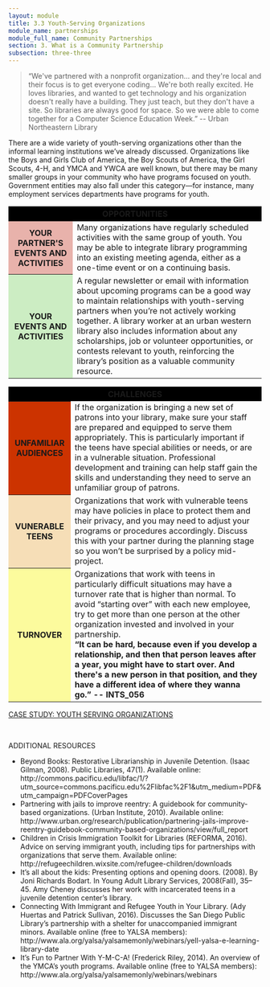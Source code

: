 ```yaml
---
layout: module
title: 3.3 Youth-Serving Organizations
module_name: partnerships
module_full_name: Community Partnerships
section: 3. What is a Community Partnership
subsection: three-three
---
```


>“We've partnered with a nonprofit organization... and they're local and their focus is to get everyone coding… We're both really excited. He loves libraries, and wanted to get technology and his organization doesn't really have a building. They just teach, but they don't have a site. So libraries are always good for space. So we were able to come together for a Computer Science Education Week.” -- Urban Northeastern Library 

There are a wide variety of youth-serving organizations other than the informal learning institutions we’ve already discussed. Organizations like the Boys and Girls Club of America, the Boy Scouts of America, the Girl Scouts, 4-H, and YMCA and YWCA are well known, but there may be many smaller groups in your community who have programs focused on youth. Government entities may also fall under this category—for instance, many employment services departments have programs for youth.

<table> 
<tr bgcolor="#000000"><th colspan = "2">OPPORTUNITIES</th></tr> 
<tr><th bgcolor="#E8B2AB">YOUR PARTNER'S EVENTS AND ACTIVITIES</th><td>Many organizations have regularly scheduled activities with the same group of youth. You may be able to integrate library programming into an existing meeting agenda, either as a one-time event or on a continuing basis.</td></tr> 
<tr><th bgcolor="#CCEDC3">YOUR EVENTS AND ACTIVITIES</th><td>A regular newsletter or email with information about upcoming programs can be a good way to maintain relationships with youth-serving partners when you’re not actively working together. A library worker at an urban western library also includes information about any scholarships, job or volunteer opportunities, or contests relevant to youth, reinforcing the library’s position as a valuable community resource.</td></tr>
</table>


<table> 
<tr bgcolor="#000000"><th colspan = "2">CHALLENGES</th></tr> 
<tr><th bgcolor="#cc3300">UNFAMILIAR AUDIENCES</th><td>If the organization is bringing a new set of patrons into your library, make sure your staff are prepared and equipped to serve them appropriately. This is particularly important if the teens have special abilities or needs, or are in a vulnerable situation. Professional development and training can help staff gain the skills and understanding they need to serve an unfamiliar group of patrons.</td></tr> 
<tr><th bgcolor="#F6DEB7">VUNERABLE TEENS</th><td>Organizations that work with vulnerable teens may have policies in place to protect them and their privacy, and you may need to adjust your programs or procedures accordingly. Discuss this with your partner during the planning stage so you won’t be surprised by a policy mid-project.</td></tr>
<tr><th bgcolor="#FCFB9D">TURNOVER</th><td>Organizations that work with teens in particularly difficult situations may have a turnover rate that is higher than normal. To avoid “starting over” with each new employee, try to get more than one person at the other organization invested and involved in your partnership.  
<br>
<b>“It can be hard, because even if you develop a relationship, and then that person leaves after a year, you might have to start over. And there's a new person in that position, and they have a different idea of where they wanna go.” -- INTS_056</b></td></tr>
</table>

<div class="case_study_box"> 
 <p><a href="" class="external">CASE STUDY: YOUTH SERVING ORGANIZATIONS</a></p> 
</div>
<br>

<div class="resources"> 

<span class="box-title">ADDITIONAL RESOURCES</span> 
<ul>
  <li>Beyond Books: Restorative Librarianship in Juvenile Detention. (Isaac Gilman, 2008). Public Libraries, 47(1). Available online: http://commons.pacificu.edu/libfac/1/?utm_source=commons.pacificu.edu%2Flibfac%2F1&utm_medium=PDF&utm_campaign=PDFCoverPages</li>

  <li>Partnering with jails to improve reentry: A guidebook for community-based organizations. (Urban Institute, 2010). Available online: http://www.urban.org/research/publication/partnering-jails-improve-reentry-guidebook-community-based-organizations/view/full_report</li>

  <li>Children in Crisis Immigration Toolkit for Libraries (REFORMA, 2016). Advice on serving immigrant youth, including tips for partnerships with organizations that serve them. Available online: http://refugeechildren.wixsite.com/refugee-children/downloads</li>

  <li>It’s all about the kids: Presenting options and opening doors. (2008). By Joni Richards Bodart. In Young Adult Library Services, 2008(Fall), 35–45. Amy Cheney discusses her work with incarcerated teens in a juvenile detention center’s library. </li>
  
  <li>Connecting With Immigrant and Refugee Youth in Your Library. (Ady Huertas and Patrick Sullivan, 2016). Discusses the San Diego Public Library’s partnership with a shelter for unaccompanied immigrant minors. Available online (free to YALSA members): http://www.ala.org/yalsa/yalsamemonly/webinars/yell-yalsa-e-learning-library-date</li>
  
  <li>It’s Fun to Partner With Y-M-C-A! (Frederick Riley, 2014). An overview of the YMCA’s youth programs. Available online (free to YALSA members): http://www.ala.org/yalsa/yalsamemonly/webinars/webinars</li>
</ul>
</div>
